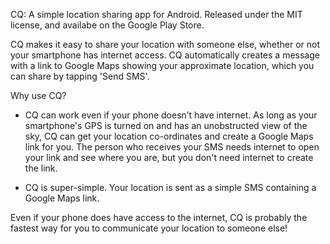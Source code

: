 CQ: A simple location sharing app for Android. Released under the MIT license, and availabe on the Google Play Store.

CQ makes it easy to share your location with someone else, whether or not your smartphone has internet access. CQ automatically creates a message with a link to Google Maps showing your approximate location, which you can share by tapping 'Send SMS'.

Why use CQ?

- CQ can work even if your phone doesn’t have internet.
As long as your smartphone's GPS is turned on and has an unobstructed view of the sky, CQ can get your location co-ordinates and create a Google Maps link for you. The person who receives your SMS needs internet to open your link and see where you are, but you don't need internet to create the link.

- CQ is super-simple.
Your location is sent as a simple SMS containing a Google Maps link.

Even if your phone does have access to the internet, CQ is probably the fastest way for you to communicate your location to someone else!
